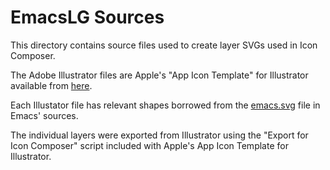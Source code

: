 # EmacsLG Sources

This directory contains source files used to create layer SVGs used in Icon
Composer.

The Adobe Illustrator files are Apple's "App Icon Template" for Illustrator
available from [here](https://developer.apple.com/design/resources/).

Each Illustator file has relevant shapes borrowed from the [emacs.svg] file in
Emacs' sources.

[emacs.svg]: https://github.com/emacs-mirror/emacs/blob/emacs-30.1/etc/images/icons/hicolor/scalable/apps/emacs.svg

The individual layers were exported from Illustrator using the "Export for Icon
Composer" script included with Apple's App Icon Template for Illustrator.
